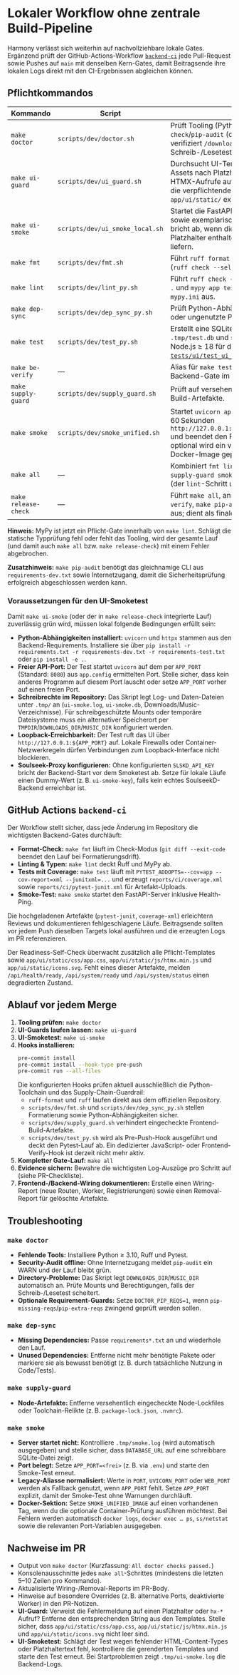 # Lokaler Workflow ohne zentrale Build-Pipeline

Harmony verlässt sich weiterhin auf nachvollziehbare lokale Gates. Ergänzend prüft der GitHub-Actions-Workflow [`backend-ci`](../../.github/workflows/ci.yml) jede Pull-Request sowie Pushes auf `main` mit denselben Kern-Gates, damit Beitragsende ihre lokalen Logs direkt mit den CI-Ergebnissen abgleichen können.

## Pflichtkommandos

| Kommando                  | Script                              | Zweck |
| ------------------------- | ----------------------------------- | ----- |
| `make doctor`             | `scripts/dev/doctor.sh`             | Prüft Tooling (Python, Ruff, Pytest), führt `pip check`/`pip-audit` (offline-tolerant) aus und verifiziert `/downloads` & `/music` mit Schreib-/Lesetest. |
| `make ui-guard`           | `scripts/dev/ui_guard.sh`           | Durchsucht UI-Templates und statische Assets nach Platzhaltern, verbietet direkte HTMX-Aufrufe auf `/api/...` und prüft, dass die verpflichtenden Dateien unter `app/ui/static/` existieren. |
| `make ui-smoke`           | `scripts/dev/ui_smoke_local.sh`     | Startet die FastAPI-App lokal, ruft `/live`, `/ui` sowie exemplarische Fragmente auf und bricht ab, wenn die HTML-Antworten Platzhalter enthalten oder kein `text/html` liefern. |
| `make fmt`                | `scripts/dev/fmt.sh`                | Führt `ruff format` und Import-Sortierung (`ruff check --select I --fix`) aus. |
| `make lint`               | `scripts/dev/lint_py.sh`            | Führt `ruff check --output-format=concise .` und `mypy app tests --config-file mypy.ini` aus. |
| `make dep-sync`           | `scripts/dev/dep_sync_py.sh`        | Prüft Python-Abhängigkeiten auf fehlende oder ungenutzte Pakete. |
| `make test`               | `scripts/dev/test_py.sh`            | Erstellt eine SQLite-Testdatenbank unter `.tmp/test.db` und startet `pytest -q`. Benötigt Node.js ≥ 18 für den UI-Bootstrap-Test [`tests/ui/test_ui_bootstrap.py`](../../tests/ui/test_ui_bootstrap.py). |
| `make be-verify`          | —                                   | Alias für `make test`; dient als explizites Backend-Gate im `make all`-Lauf. |
| `make supply-guard`       | `scripts/dev/supply_guard.sh`       | Prüft auf versehentlich eingecheckte Node-Build-Artefakte. |
| `make smoke`              | `scripts/dev/smoke_unified.sh`      | Startet `uvicorn app.main:app`, pingt bis zu 60 Sekunden `http://127.0.0.1:${APP_PORT}${SMOKE_PATH}` und beendet den Prozess kontrolliert; optional wird ein vorhandenes Unified-Docker-Image geprüft. |
| `make all`                | —                                   | Kombiniert `fmt lint dep-sync be-verify supply-guard smoke` in fester Reihenfolge (der `lint`-Schritt umfasst Ruff und MyPy). |
| `make release-check`      | —                                   | Führt `make all`, anschließend `make docs-verify`, `make pip-audit` und `make ui-smoke` aus; dient als finales Release-Gate. |

**Hinweis:** MyPy ist jetzt ein Pflicht-Gate innerhalb von `make lint`. Schlägt die statische Typprüfung fehl oder fehlt das Tooling, wird der gesamte Lauf (und damit auch `make all` bzw. `make release-check`) mit einem Fehler abgebrochen.

**Zusatzhinweis:** `make pip-audit` benötigt das gleichnamige CLI aus `requirements-dev.txt` sowie Internetzugang, damit die Sicherheitsprüfung erfolgreich abgeschlossen werden kann.

### Voraussetzungen für den UI-Smoketest

Damit `make ui-smoke` (oder der in `make release-check` integrierte Lauf) zuverlässig grün wird, müssen lokal folgende Bedingungen erfüllt sein:

- **Python-Abhängigkeiten installiert:** `uvicorn` und `httpx` stammen aus den Backend-Requirements. Installiere sie über `pip install -r requirements.txt -r requirements-dev.txt -r requirements-test.txt` oder `pip install -e .`.
- **Freier API-Port:** Der Test startet `uvicorn` auf dem per `APP_PORT` (Standard: `8080`) aus `app.config` ermittelten Port. Stelle sicher, dass kein anderes Programm auf diesem Port lauscht oder setze `APP_PORT` vorher auf einen freien Port.
- **Schreibrechte im Repository:** Das Skript legt Log- und Daten-Dateien unter `.tmp/` an (`ui-smoke.log`, `ui-smoke.db`, Downloads/Music-Verzeichnisse). Für schreibgeschützte Mounts oder temporäre Dateisysteme muss ein alternativer Speicherort per `TMPDIR`/`DOWNLOADS_DIR`/`MUSIC_DIR` konfiguriert werden.
- **Loopback-Erreichbarkeit:** Der Test ruft das UI über `http://127.0.0.1:${APP_PORT}` auf. Lokale Firewalls oder Container-Netzwerkregeln dürfen Verbindungen zum Loopback-Interface nicht blockieren.
- **Soulseek-Proxy konfigurieren:** Ohne konfigurierten `SLSKD_API_KEY` bricht der Backend-Start vor dem Smoketest ab. Setze für lokale Läufe einen Dummy-Wert (z. B. `ui-smoke-key`), falls kein echtes SoulseekD-Backend erreichbar ist.

## GitHub Actions `backend-ci`

Der Workflow stellt sicher, dass jede Änderung im Repository die wichtigsten Backend-Gates durchläuft:

- **Format-Check:** `make fmt` läuft im Check-Modus (`git diff --exit-code` beendet den Lauf bei Formatierungsdrift).
- **Linting & Typen:** `make lint` deckt Ruff und MyPy ab.
- **Tests mit Coverage:** `make test` läuft mit `PYTEST_ADDOPTS=--cov=app --cov-report=xml --junitxml=...` und erzeugt `reports/ci/coverage.xml` sowie `reports/ci/pytest-junit.xml` für Artefakt-Uploads.
- **Smoke-Test:** `make smoke` startet den FastAPI-Server inklusive Health-Ping.

Die hochgeladenen Artefakte (`pytest-junit`, `coverage-xml`) erleichtern Reviews und dokumentieren fehlgeschlagene Läufe. Beitragsende sollten vor jedem Push dieselben Targets lokal ausführen und die erzeugten Logs im PR referenzieren.

Der Readiness-Self-Check überwacht zusätzlich alle Pflicht-Templates sowie `app/ui/static/css/app.css`, `app/ui/static/js/htmx.min.js` und `app/ui/static/icons.svg`. Fehlt eines dieser Artefakte, melden `/api/health/ready`, `/api/system/ready` und `/api/system/status` einen degradierten Zustand.

## Ablauf vor jedem Merge

1. **Tooling prüfen:** `make doctor`
2. **UI-Guards laufen lassen:** `make ui-guard`
3. **UI-Smoketest:** `make ui-smoke`
4. **Hooks installieren:**
   ```bash
   pre-commit install
   pre-commit install --hook-type pre-push
   pre-commit run --all-files
   ```
   Die konfigurierten Hooks prüfen aktuell ausschließlich die Python-Toolchain und das Supply-Chain-Guardrail:
   - `ruff-format` und `ruff` laufen direkt aus dem offiziellen Repository.
   - `scripts/dev/fmt.sh` und `scripts/dev/dep_sync_py.sh` stellen Formatierung sowie Python-Abhängigkeiten sicher.
   - `scripts/dev/supply_guard.sh` verhindert eingecheckte Frontend-Build-Artefakte.
   - `scripts/dev/test_py.sh` wird als Pre-Push-Hook ausgeführt und deckt den Pytest-Lauf ab.
   Ein dedizierter JavaScript- oder Frontend-Verify-Hook ist derzeit nicht mehr aktiv.
5. **Kompletter Gate-Lauf:** `make all`
6. **Evidence sichern:** Bewahre die wichtigsten Log-Auszüge pro Schritt auf (siehe PR-Checkliste).
7. **Frontend-/Backend-Wiring dokumentieren:** Erstelle einen Wiring-Report (neue Routen, Worker, Registrierungen) sowie einen Removal-Report für gelöschte Artefakte.

## Troubleshooting

### `make doctor`
- **Fehlende Tools:** Installiere Python ≥ 3.10, Ruff und Pytest.
- **Security-Audit offline:** Ohne Internetzugang meldet `pip-audit` ein WARN und der Lauf bleibt grün.
- **Directory-Probleme:** Das Skript legt `DOWNLOADS_DIR`/`MUSIC_DIR` automatisch an. Prüfe Mounts und Berechtigungen, falls der Schreib-/Lesetest scheitert.
- **Optionale Requirement-Guards:** Setze `DOCTOR_PIP_REQS=1`, wenn `pip-missing-reqs`/`pip-extra-reqs` zwingend geprüft werden sollen.

### `make dep-sync`
- **Missing Dependencies:** Passe `requirements*.txt` an und wiederhole den Lauf.
- **Unused Dependencies:** Entferne nicht mehr benötigte Pakete oder markiere sie als bewusst benötigt (z. B. durch tatsächliche Nutzung in Code/Tests).

### `make supply-guard`
- **Node-Artefakte:** Entferne versehentlich eingecheckte Node-Lockfiles oder Toolchain-Relikte (z. B. `package-lock.json`, `.nvmrc`).

### `make smoke`
- **Server startet nicht:** Kontrolliere `.tmp/smoke.log` (wird automatisch ausgegeben) und stelle sicher, dass `DATABASE_URL` auf eine schreibbare SQLite-Datei zeigt.
- **Port belegt:** Setze `APP_PORT=<frei>` (z. B. via `.env`) und starte den Smoke-Test erneut.
- **Legacy-Aliasse normalisiert:** Werte in `PORT`, `UVICORN_PORT` oder `WEB_PORT` werden als Fallback genutzt, wenn `APP_PORT` fehlt. Setze `APP_PORT` explizit, damit der Smoke-Test ohne Warnungen durchläuft.
- **Docker-Sektion:** Setze `SMOKE_UNIFIED_IMAGE` auf einen vorhandenen Tag, wenn du die optionale Container-Prüfung ausführen möchtest. Bei Fehlern werden automatisch `docker logs`, `docker exec … ps`, `ss/netstat` sowie die relevanten Port-Variablen ausgegeben.

## Nachweise im PR

- Output von `make doctor` (Kurzfassung: `All doctor checks passed.`)
- Konsolenausschnitte jedes `make all`-Schrittes (mindestens die letzten 5–10 Zeilen pro Kommando).
- Aktualisierte Wiring-/Removal-Reports im PR-Body.
- Hinweise auf besondere Overrides (z. B. alternative Ports, deaktivierte Worker) in den PR-Notizen.
- **UI-Guard:** Verweist die Fehlermeldung auf einen Platzhalter oder `hx-*` Aufruf? Entferne den entsprechenden String aus den Templates. Stelle sicher, dass `app/ui/static/css/app.css`, `app/ui/static/js/htmx.min.js` und `app/ui/static/icons.svg` nicht leer sind.
- **UI-Smoketest:** Schlägt der Test wegen fehlender HTML-Content-Types oder Platzhaltertext fehl, kontrolliere die gerenderten Templates und starte den Test erneut. Bei Startproblemen zeigt `.tmp/ui-smoke.log` die Backend-Logs.
